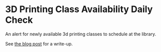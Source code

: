 # 3D Printing Class Availability Daily Check

An alert for newly available 3d printing classes to schedule at the library.

See [the blog post](https://laggingindicators.blog/posts/sign-me-up/) for a write-up.
